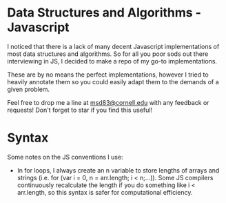 Data Structures and Algorithms - Javascript
===
I noticed that there is a lack of many decent Javascript implementations of most data structures and algorithms. So for all you poor sods out there interviewing in JS, I decided to make a repo of my go-to implementations.

These are by no means the perfect implementations, however I tried to heavily annotate them so you could easily adapt them to the demands of a given problem.

Feel free to drop me a line at msd83@cornell.edu with any feedback or requests! Don't forget to star if you find this useful!

Syntax
===
Some notes on the JS conventions I use:
  - In for loops, I always create an n variable to store lengths of arrays and strings (i.e. for (var i = 0, n = arr.length; i < n;...)). Some JS compilers continuously recalculate the length if you do something like i < arr.length, so this syntax is safer for computational efficiency.
